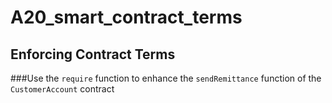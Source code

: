 # A20_smart_contract_terms
## Enforcing Contract Terms
###Use the `require` function to enhance the `sendRemittance` function of the `CustomerAccount` contract
